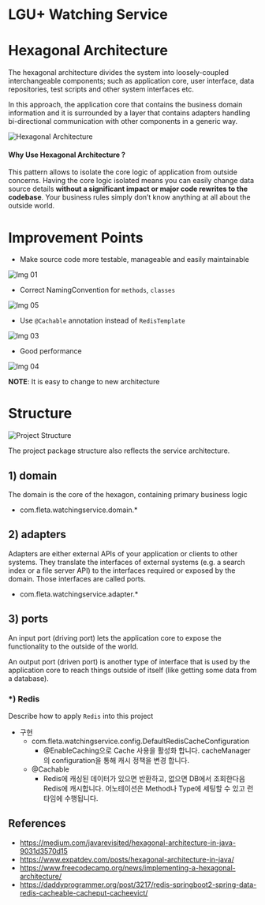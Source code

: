 # LGU+ Watching Service


# Hexagonal Architecture
The hexagonal architecture divides the system into loosely-coupled interchangeable components; such as application core, user interface, data repositories, test scripts and other system interfaces etc.

In this approach, the application core that contains the business domain information and it is surrounded by a layer that contains adapters handling bi-directional communication with other components in a generic way.

![Hexagonal Architecture](./pictures/hexagonal_architecture3.png "Hexagonal Architecture")

#### Why Use Hexagonal Architecture ?
This pattern allows to isolate the core logic of application from outside concerns. Having the core logic isolated means you can easily change data source details <b>without a significant impact or major code rewrites to the codebase</b>. Your business rules simply don’t know anything at all about the outside world.

# Improvement Points
+ Make source code more testable, manageable and easily maintainable

![Img 01](./pictures/img_01.png "Hexagonal Architecture")

+ Correct NamingConvention for `methods`, `classes`

![Img 05](./pictures/img_05.png "Hexagonal Architecture")

+ Use `@Cachable` annotation instead of `RedisTemplate`

![Img 03](./pictures/img_03.png "Hexagonal Architecture")

+ Good performance

![Img 04](./pictures/img_04.png "Hexagonal Architecture")

<b>NOTE</b>: It is easy to change to new architecture

# Structure

![Project Structure](./pictures/structure.png "Hexagonal Architecture")

The project package structure also reflects the service architecture.

## 1) domain
The domain is the core of the hexagon, containing primary business logic

- com.fleta.watchingservice.domain.*

## 2) adapters
Adapters are either external APIs of your application or clients to other systems. They translate the interfaces of external systems (e.g. a search index or a file server API) to the interfaces required or exposed by the domain. Those interfaces are called ports.

- com.fleta.watchingservice.adapter.*

## 3) ports
An input port (driving port) lets the application core to expose the functionality to the outside of the world.

An output port (driven port) is another type of interface that is used by the application core to reach things outside of itself (like getting some data from a database).

### *) Redis
Describe how to apply `Redis` into this project
- 구현
    - com.fleta.watchingservice.config.DefaultRedisCacheConfiguration
        - @EnableCaching으로 Cache 사용을 활성화 합니다. cacheManager의 configuration을 통해 캐시 정책을 변경 합니다.
    - @Cachable
        - Redis에 캐싱된 데이터가 있으면 반환하고, 없으면 DB에서 조회한다음 Redis에 캐시합니다. 어노테이션은 Method나 Type에 세팅할 수 있고 런타임에 수행됩니다.
    
## References
- https://medium.com/javarevisited/hexagonal-architecture-in-java-9031d3570d15
- https://www.expatdev.com/posts/hexagonal-architecture-in-java/
- https://www.freecodecamp.org/news/implementing-a-hexagonal-architecture/
- https://daddyprogrammer.org/post/3217/redis-springboot2-spring-data-redis-cacheable-cacheput-cacheevict/
